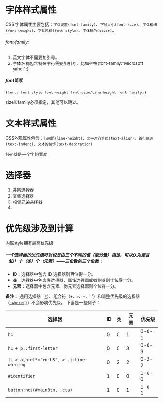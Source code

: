 # 字体样式属性  

CSS 字体属性主要包括：`字体设置(font-family)`、`字号大小(font-size)`、`字体粗细(font-weight)`、`字体风格(font-style)`、`字体颜色(color)`。

###### font-family:
1. 英文字体不需要加引号。
2. 字体名称包含特殊字符需要加引号，比如空格{font-family:"Microsoft yahei";}


##### font简写
```
{font: font-style font-weight font-size/line-height font-family;}
```

size和family必须指定，其他可以跳过。





# 文本样式属性  

CSS外观属性包含：`行间距(line-height)`、`水平对齐方式(text-align)`、`首行缩进(text-indent)`、`文本的装饰(text-decoration)`

1em就是一个字的宽度

# 选择器  
1. 并集选择器
2. 交集选择器
3. 相邻兄弟选择器
4. 



# 优先级涉及到计算
内联style拥有最高优先级  
##### 一个选择器的优先级可以说是由三个不同的值（或分量）相加，可以认为是百（ID）十（类）个（元素）——三位数的三个位数：

- **ID**：选择器中包含 ID 选择器则百位得一分。
- **类**：选择器中包含类选择器、属性选择器或者伪类则十位得一分。
- **元素**：选择器中包含元素、伪元素选择器则个位得一分。

**备注：** 通用选择器（[`*`](https://developer.mozilla.org/zh-CN/docs/Web/CSS/Universal_selectors)）、组合符（`+`、`>`、`~`、' '）和调整优先级的选择器（[`:where()`](https://developer.mozilla.org/zh-CN/docs/Web/CSS/:where)）不会影响优先级。
下面是一些例子： 

| 选择器                                       | ID  | 类   | 元素  | 优先级   |
| ----------------------------------------- | --- | --- | --- | ----- |
| `h1`                                      | 0   | 0   | 1   | 0-0-1 |
| `h1 + p::first-letter`                    | 0   | 0   | 3   | 0-0-3 |
| `li > a[href*="en-US"] > .inline-warning` | 0   | 2   | 2   | 0-2-2 |
| `#identifier`                             | 1   | 0   | 0   | 1-0-0 |
| `button:not(#mainBtn, .cta)`              | 1   | 0   | 1   | 1-0-1 |

